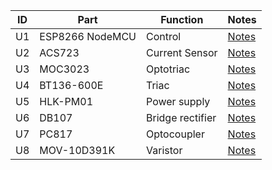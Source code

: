 
| ID  | Part            | Function         | Notes                           |
| --- | --------------- | ---------------- | ------------------------------- |
| U1  | ESP8266 NodeMCU | Control          | [Notes](./notes/esp8266.md)     |
| U2  | ACS723          | Current Sensor   | [Notes](./notes/acs723.md)      |
| U3  | MOC3023         | Optotriac        | [Notes](./notes/moc3023.md)     |
| U4  | BT136-600E      | Triac            | [Notes](./notes/bt136.md)       |
| U5  | HLK-PM01        | Power supply     | [Notes](./notes/hlk-pm01.md)    |
| U6  | DB107           | Bridge rectifier | [Notes](./notes/db107,md)       |
| U7  | PC817           | Optocoupler      | [Notes](./notes/pc817.md)       |
| U8  | MOV-10D391K     | Varistor         | [Notes](./notes/mov-10d391k.md) |
